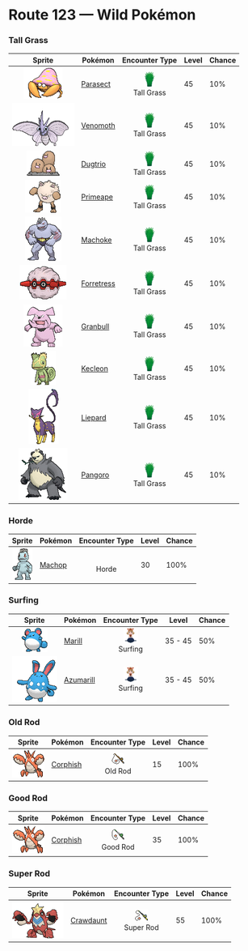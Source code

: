 # Route 123 — Wild Pokémon

### Tall Grass

| Sprite | Pokémon | Encounter Type | Level | Chance |
|:------:|---------|:--------------:|-------|--------|
| ![Parasect](../../assets/sprites/parasect/front.gif "Parasect: Parasect is known to infest large trees en masse and drain nutrients from the lower trunk and roots. When an infested tree dies, they move onto another tree all at once.") | [Parasect](../../pokemon/parasect.md/) | ![Tall Grass](../../assets/encounter_types/tall_grass.png "Tall Grass")<br>Tall Grass | 45 | 10% |
| ![Venomoth](../../assets/sprites/venomoth/front.gif "Venomoth: Venomoth is nocturnal—it is a Pokémon that only becomes active at night. Its favorite prey are small insects that gather around streetlights, attracted by the light in the darkness.") | [Venomoth](../../pokemon/venomoth.md/) | ![Tall Grass](../../assets/encounter_types/tall_grass.png "Tall Grass")<br>Tall Grass | 45 | 10% |
| ![Dugtrio](../../assets/sprites/dugtrio/front.gif "Dugtrio: Dugtrio are actually triplets that emerged from one body. As a result, each triplet thinks exactly like the other two triplets. They work cooperatively to burrow endlessly.") | [Dugtrio](../../pokemon/dugtrio.md/) | ![Tall Grass](../../assets/encounter_types/tall_grass.png "Tall Grass")<br>Tall Grass | 45 | 10% |
| ![Primeape](../../assets/sprites/primeape/front.gif "Primeape: When Primeape becomes furious, its blood circulation is boosted. In turn, its muscles are made even stronger. However, it also becomes much less intelligent at the same time.") | [Primeape](../../pokemon/primeape.md/) | ![Tall Grass](../../assets/encounter_types/tall_grass.png "Tall Grass")<br>Tall Grass | 45 | 10% |
| ![Machoke](../../assets/sprites/machoke/front.gif "Machoke: Machoke undertakes bodybuilding every day even as it helps people with tough, physically demanding labor. On its days off, this Pokémon heads to the fields and mountains to exercise and train.") | [Machoke](../../pokemon/machoke.md/) | ![Tall Grass](../../assets/encounter_types/tall_grass.png "Tall Grass")<br>Tall Grass | 45 | 10% |
| ![Forretress](../../assets/sprites/forretress/front.gif "Forretress: Forretress conceals itself inside its hardened steel shell. The shell is opened when the Pokémon is catching prey, but it does so at such a quick pace that the shell’s inside cannot be seen.") | [Forretress](../../pokemon/forretress.md/) | ![Tall Grass](../../assets/encounter_types/tall_grass.png "Tall Grass")<br>Tall Grass | 45 | 10% |
| ![Granbull](../../assets/sprites/granbull/front.gif "Granbull: Granbull has a particularly well-developed lower jaw. The enormous fangs are heavy, causing the Pokémon to tip its head back for balance. Unless it is startled, it will not try to bite indiscriminately.") | [Granbull](../../pokemon/granbull.md/) | ![Tall Grass](../../assets/encounter_types/tall_grass.png "Tall Grass")<br>Tall Grass | 45 | 10% |
| ![Kecleon](../../assets/sprites/kecleon/front.gif "Kecleon: Kecleon alters its body coloration to blend in with its surroundings, allowing it to sneak up on its prey unnoticed. Then it lashes out with its long, stretchy tongue to instantly ensnare the unsuspecting target.") | [Kecleon](../../pokemon/kecleon.md/) | ![Tall Grass](../../assets/encounter_types/tall_grass.png "Tall Grass")<br>Tall Grass | 45 | 10% |
| ![Liepard](../../assets/sprites/liepard/front.gif "Liepard: Stealthily, it sneaks up on its target, striking from behind before its victim has a chance to react.") | [Liepard](../../pokemon/liepard.md/) | ![Tall Grass](../../assets/encounter_types/tall_grass.png "Tall Grass")<br>Tall Grass | 45 | 10% |
| ![Pangoro](../../assets/sprites/pangoro/front.gif "Pangoro: It charges ahead and bashes its opponents like a berserker, uncaring about any hits it might take. Its arms are mighty enough to snap a telephone pole.") | [Pangoro](../../pokemon/pangoro.md/) | ![Tall Grass](../../assets/encounter_types/tall_grass.png "Tall Grass")<br>Tall Grass | 45 | 10% |

### Horde

| Sprite | Pokémon | Encounter Type | Level | Chance |
|:------:|---------|:--------------:|-------|--------|
| ![Machop](../../assets/sprites/machop/front.gif "Machop: Machop exercises by hefting around a Graveler as if it were a barbell. There are some Machop that travel the world in a quest to master all kinds of martial arts.") | [Machop](../../pokemon/machop.md/) | ![Horde](../../assets/encounter_types/horde.png "Horde")<br>Horde | 30 | 100% |

### Surfing

| Sprite | Pokémon | Encounter Type | Level | Chance |
|:------:|---------|:--------------:|-------|--------|
| ![Marill](../../assets/sprites/marill/front.gif "Marill: When fishing for food at the edge of a fast-running stream, Marill wraps its tail around the trunk of a tree. This Pokémon’s tail is flexible and configured to stretch.") | [Marill](../../pokemon/marill.md/) | ![Surfing](../../assets/encounter_types/surfing.png "Surfing")<br>Surfing | 35 - 45 | 50% |
| ![Azumarill](../../assets/sprites/azumarill/front.gif "Azumarill: Azumarill can make balloons out of air. It makes these air balloons if it spots a drowning Pokémon. The air balloons enable the Pokémon in trouble to breathe.") | [Azumarill](../../pokemon/azumarill.md/) | ![Surfing](../../assets/encounter_types/surfing.png "Surfing")<br>Surfing | 35 - 45 | 50% |

### Old Rod

| Sprite | Pokémon | Encounter Type | Level | Chance |
|:------:|---------|:--------------:|-------|--------|
| ![Corphish](../../assets/sprites/corphish/front.gif "Corphish: Corphish catches prey with its sharp claws. It has no likes or dislikes when it comes to food—it will eat anything. This Pokémon has no trouble living in filthy water.") | [Corphish](../../pokemon/corphish.md/) | ![Old Rod](../../assets/encounter_types/old_rod.png "Old Rod")<br>Old Rod | 15 | 100% |

### Good Rod

| Sprite | Pokémon | Encounter Type | Level | Chance |
|:------:|---------|:--------------:|-------|--------|
| ![Corphish](../../assets/sprites/corphish/front.gif "Corphish: Corphish catches prey with its sharp claws. It has no likes or dislikes when it comes to food—it will eat anything. This Pokémon has no trouble living in filthy water.") | [Corphish](../../pokemon/corphish.md/) | ![Good Rod](../../assets/encounter_types/good_rod.png "Good Rod")<br>Good Rod | 35 | 100% |

### Super Rod

| Sprite | Pokémon | Encounter Type | Level | Chance |
|:------:|---------|:--------------:|-------|--------|
| ![Crawdaunt](../../assets/sprites/crawdaunt/front.gif "Crawdaunt: Crawdaunt molts (sheds) its shell regularly. Immediately after molting, its shell is soft and tender. Until the shell hardens, this Pokémon hides in its streambed burrow to avoid attack from its foes.") | [Crawdaunt](../../pokemon/crawdaunt.md/) | ![Super Rod](../../assets/encounter_types/super_rod.png "Super Rod")<br>Super Rod | 55 | 100% |

